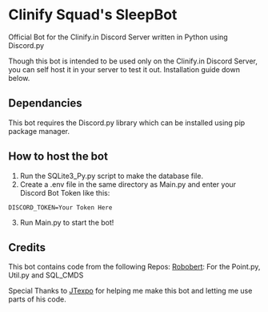 # Clinify Squad's SleepBot
Official Bot for the Clinify.in Discord Server written in Python using Discord.py

Though this bot is intended to be used only on the Clinify.in Discord Server, you can self host it in your server to test it out. Installation guide down below.

## Dependancies
This bot requires the Discord.py library which can be installed using pip package manager.

## How to host the bot
1. Run the SQLite3_Py.py script to make the database file.
2. Create a .env file in the same directory as Main.py and enter your Discord Bot Token like this:
```
DISCORD_TOKEN=Your Token Here
```
3. Run Main.py to start the bot!

## Credits
This bot contains code from the following Repos:
[Robobert](https://github.com/JTexpo/Robobert): For the Point.py, Util.py and SQL_CMDS

Special Thanks to [JTexpo](https://github.com/JTexpo) for helping me make this bot and letting me use parts of his code.
